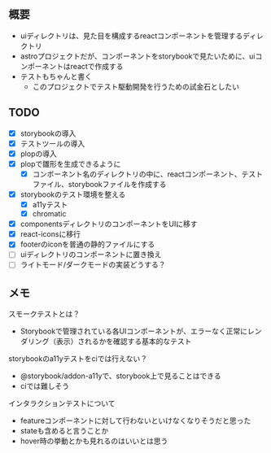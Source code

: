 ## 概要

- uiディレクトリは、見た目を構成するreactコンポーネントを管理するディレクトリ
- astroプロジェクトだが、コンポーネントをstorybookで見たいために、uiコンポーネントはreactで作成する
- テストもちゃんと書く
  - このプロジェクトでテスト駆動開発を行うための試金石としたい

## TODO

- [x] storybookの導入
- [x] テストツールの導入
- [x] plopの導入
- [x] plopで雛形を生成できるように
  - [x] コンポーネント名のディレクトリの中に、reactコンポーネント、テストファイル、storybookファイルを作成する
- [x] storybookのテスト環境を整える
  - [x] a11yテスト
  - [x] chromatic
- [x] componentsディレクトリのコンポーネントをUIに移す
- [x] react-iconsに移行
- [x] footerのiconを普通の静的ファイルにする
- [ ] uiディレクトリのコンポーネントに置き換え
- [ ] ライトモード/ダークモードの実装どうする？

## メモ

スモークテストとは？
- Storybookで管理されている各UIコンポーネントが、エラーなく正常にレンダリング（表示）されるかを確認する基本的なテスト

storybookのa11yテストをciでは行えない？
- @storybook/addon-a11yで、storybook上で見ることはできる
- ciでは難しそう

インタラクションテストについて
- featureコンポーネントに対して行わないといけなくなりそうだと思った
- stateも含めると言うことか
- hover時の挙動とかも見れるのはいいとは思う